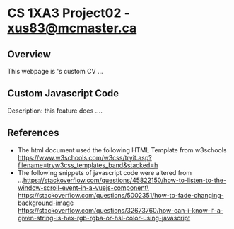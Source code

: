 # CS 1XA3 Project02 - <xus83@mcmaster.ca>
## Overview
This webpage is <insert name here>'s custom CV ...
## Custom Javascript Code
Description: this feature does ....
## References
- The html document used the following HTML Template from w3schools
https://www.w3schools.com/w3css/tryit.asp?filename=tryw3css_templates_band&stacked=h
- The following snippets of javascript code were altered from
...https://stackoverflow.com/questions/45822150/how-to-listen-to-the-window-scroll-event-in-a-vuejs-component\
https://stackoverflow.com/questions/5002351/how-to-fade-changing-background-image
https://stackoverflow.com/questions/32673760/how-can-i-know-if-a-given-string-is-hex-rgb-rgba-or-hsl-color-using-javascript